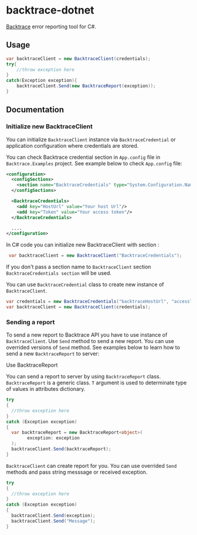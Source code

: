 # backtrace-dotnet

[Backtrace](http://backtrace.io/) error reporting tool for C#.

## Usage

```csharp
var backtraceClient = new BacktraceClient(credentials);
try{
	//throw exception here
}
catch(Exception exception){
	backtraceClient.Send(new BacktraceReport(exception));
}
```

## Documentation

### Initialize new BacktraceClient

You can initialize `BacktraceClient` instance via `BacktraceCredential` or application configuration where credentials are stored.

You can check Backtrace credential section in `App.config` file in `Backtrace.Examples` project. See example below to check `App.config` file:

```xml
<configuration>
  <configSections>
    <section name="BacktraceCredentials" type="System.Configuration.NameValueSectionHandler"/>
  </configSections>

  <BacktraceCredentials>
    <add key="HostUrl" value="Your host Url"/>
    <add key="Token" value="Your access token"/>
  </BacktraceCredentials>

  ....
</configuration>
```

In C# code you can initialize new BacktraceClient with section :

```csharp
 var backtraceClient = new BacktraceClient("BacktraceCredentials");
 ```

 If you don't pass a section name to `BacktraceClient` section `BacktraceCredentials section` will be used.

You can use `BacktraceCredential` class to create new instance of `BacktraceClient`. 

```csharp
var credentials = new BacktraceCredentials("backtraceHostUrl", "accessToken");
var backtraceClient = new BacktraceClient(credentials);
```


### Sending a report

To send a new report to Backtrace API you have to use instance of `BacktraceClient`. Use `Send` method to send a new report. You can use overrided versions of `Send` method. See examples below to learn how to send a new `BacktraceReport` to server:

Use BacktraceReport

You can send a report to server by using `BacktraceReport` class. `BacktraceReport` is a generic class. `T` argument is used to determinate type of values in attributes dictionary. 
```csharp
try
{
  //throw exception here
}
catch (Exception exception)
{
  var backtraceReport = new BacktraceReport<object>(
        exception: exception
  );
  backtraceClient.Send(backtraceReport);
}
```

`BacktraceClient` can create report for you. You can use overrided `Send` methods and pass string messsage or received exception. 

```csharp
try
{
  //throw exception here
}
catch (Exception exception)
{
  backtraceClient.Send(exception);
  backtraceClient.Send("Message");
}
```